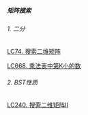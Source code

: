 ##### 矩阵搜索

###### 1. 二分

[LC74. 搜索二维矩阵]()

[LC668. 乘法表中第K小的数](https://github.com/MyLeetCodeRecord/cpp-leetcode/blob/master/markdown/LC668.%20%E4%B9%98%E6%B3%95%E8%A1%A8%E4%B8%AD%E7%AC%ACK%E5%B0%8F%E7%9A%84%E6%95%B0.md)


###### 2. BST性质

[LC240. 搜索二维矩阵Ⅱ](https://github.com/MyLeetCodeRecord/cpp-leetcode/blob/master/markdown/LC240.%20%E6%90%9C%E7%B4%A2%E4%BA%8C%E7%BB%B4%E7%9F%A9%E9%98%B5%E2%85%A1.md)